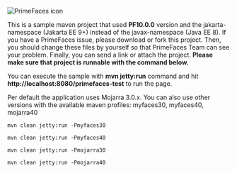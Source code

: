 ![PrimeFaces icon](https://www.primefaces.org/wp-content/uploads/2016/10/prime_logo_new.png)


This is a sample maven project that used <strong>PF10.0.0</strong> version and the jakarta-namespace (Jakarta EE 9+) instead of the javax-namespace (Java EE 8). If you have a PrimeFaces issue, please download or fork this project. Then, you should change these files by yourself so that PrimeFaces Team can see your problem. Finally, you can send a link or attach the project. <strong>Please make sure that project is runnable with the command below.</strong>

You can execute the sample with <strong>mvn jetty:run</strong> command and hit <strong>http://localhost:8080/primefaces-test</strong> to run the page.

Per default the application uses Mojarra 3.0.x. 
You can also use other versions with the available maven profiles: myfaces30, myfaces40, mojarra40

`mvn clean jetty:run -Pmyfaces30`

`mvn clean jetty:run -Pmyfaces40`

`mvn clean jetty:run -Pmojarra30`

`mvn clean jetty:run -Pmojarra40`
